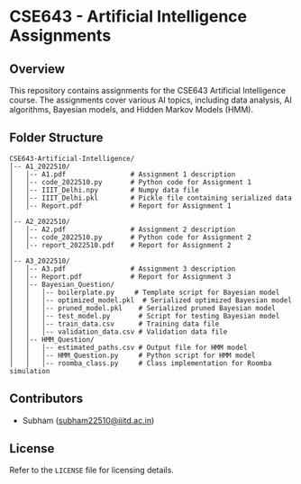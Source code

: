 # CSE643 - Artificial Intelligence Assignments

## Overview
This repository contains assignments for the CSE643 Artificial Intelligence course. The assignments cover various AI topics, including data analysis, AI algorithms, Bayesian models, and Hidden Markov Models (HMM).

## Folder Structure
```
CSE643-Artificial-Intelligence/
│-- A1_2022510/
│   │-- A1.pdf                # Assignment 1 description
│   │-- code_2022510.py       # Python code for Assignment 1
│   │-- IIIT_Delhi.npy        # Numpy data file
│   │-- IIIT_Delhi.pkl        # Pickle file containing serialized data
│   │-- Report.pdf            # Report for Assignment 1
│
│-- A2_2022510/
│   │-- A2.pdf                # Assignment 2 description
│   │-- code_2022510.py       # Python code for Assignment 2
│   │-- report_2022510.pdf    # Report for Assignment 2
│
│-- A3_2022510/
│   │-- A3.pdf                # Assignment 3 description
│   │-- Report.pdf            # Report for Assignment 3
│   │-- Bayesian_Question/
│   │   │-- boilerplate.py     # Template script for Bayesian model
│   │   │-- optimized_model.pkl  # Serialized optimized Bayesian model
│   │   │-- pruned_model.pkl    # Serialized pruned Bayesian model
│   │   │-- test_model.py       # Script for testing Bayesian model
│   │   │-- train_data.csv      # Training data file
│   │   │-- validation_data.csv # Validation data file
│   │-- HMM_Question/
│   │   │-- estimated_paths.csv # Output file for HMM model
│   │   │-- HMM_Question.py     # Python script for HMM model
│   │   │-- roomba_class.py     # Class implementation for Roomba simulation
```

## Contributors
- Subham (subham22510@iiitd.ac.in)

## License
Refer to the `LICENSE` file for licensing details.

